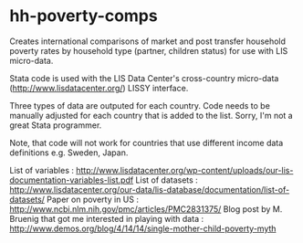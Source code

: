 hh-poverty-comps
================

Creates international comparisons of market and post transfer household poverty rates by household type 
(partner, children status) for use with LIS micro-data.

Stata code is used with the LIS Data Center's cross-country micro-data (http://www.lisdatacenter.org/) 
LISSY interface.

Three types of data are outputed for each country. Code needs to be manually adjusted for each country 
that is added to the list. Sorry, I'm not a great Stata programmer.

Note, that code will not work for countries that use different income data definitions e.g. Sweden, Japan.


List of variables : http://www.lisdatacenter.org/wp-content/uploads/our-lis-documentation-variables-list.pdf
List of datasets  : http://www.lisdatacenter.org/our-data/lis-database/documentation/list-of-datasets/
Paper on poverty in US : http://www.ncbi.nlm.nih.gov/pmc/articles/PMC2831375/
Blog post by M. Bruenig that got me interested in playing with data : http://www.demos.org/blog/4/14/14/single-mother-child-poverty-myth
